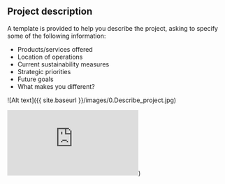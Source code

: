 ## Project description

A template is provided to help you describe the project, asking to specify some of the following information:
- Products/services offered
- Location of operations
- Current sustainability measures
- Strategic priorities
- Future goals
- What makes you different?

![Alt text]({{ site.baseurl }}/images/0.Describe_project.jpg)


![Project description](https://t-nagesh.github.io/toolkitupdateloopholes.github.io/assets/images/0.Describe_project.jpg.html))

